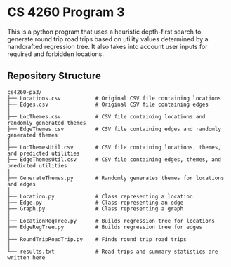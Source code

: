 # CS 4260 Program 3
This is a python program that uses a heuristic depth-first search to generate round trip road trips based on utility values determined by a handcrafted regression tree. It also takes into account user inputs for required and forbidden locations.

## Repository Structure
```
cs4260-pa3/
├── Locations.csv           # Original CSV file containing locations
├── Edges.csv               # Original CSV file containing edges
│
├── LocThemes.csv           # CSV file containing locations and randomly generated themes
├── EdgeThemes.csv          # CSV file containing edges and randomly generated themes
│
├── LocThemesUtil.csv       # CSV file containing locations, themes, and predicted utilities
├── EdgeThemesUtil.csv      # CSV file containing edges, themes, and predicted utilities
│
├── GenerateThemes.py       # Randomly generates themes for locations and edges
│
├── Location.py             # Class representing a location
├── Edge.py                 # Class representing an edge
├── Graph.py                # Class representing a graph
│
├── LocationRegTree.py      # Builds regression tree for locations
├── EdgeRegTree.py          # Builds regression tree for edges
│
├── RoundTripRoadTrip.py    # Finds round trip road trips
│
└── results.txt             # Road trips and summary statistics are written here
```
